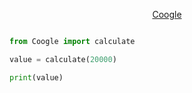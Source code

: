 <p align="center">
 <a href="https://pypi.org/project/coogle">Coogle</a>
</p>

```python

from Coogle import calculate

value = calculate(20000)

print(value)

```
